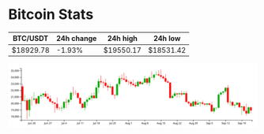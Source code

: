 # Bitcoin Stats

BTC/USDT|24h change|24h high|24h low|
|---|---|---|---|
|$18929.78|-1.93%|$19550.17|$18531.42|

<img src="./chart.svg">
